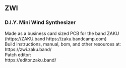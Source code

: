 <h2>ZWI</h2>
<h3>D.I.Y. Mini Wind Synthesizer</h3>
Made as a business card sized PCB for the band ZAKU<br>
(https://ZAKU.band https://zaku.bandcamp.com)<br>
Build instructions, manual, bom, and other resources at:<br>
https://zwi.zaku.band/<br>
Patch editor:<br>
https://editor.zaku.band/<br>
